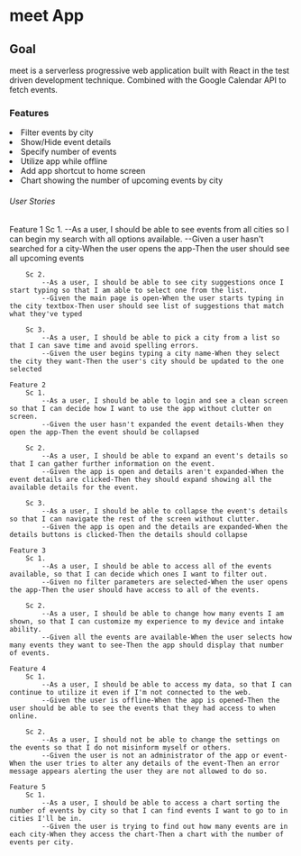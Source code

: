 <h1>meet App</h1>

<h2>Goal</h2>
    <p>
    meet is a serverless progressive web application built with React in the test driven development technique. Combined with the Google Calendar API to fetch events.
    </p>

<h3>Features</h3>
    <li>Filter events by city</li>
    <li>Show/Hide event details</li>
    <li>Specify number of events</li>
    <li>Utilize app while offline</li>
    <li>Add app shortcut to home screen</li>
    <li>Chart showing the number of upcoming events by city</li>




<h6>User Stories</h6>
    <p>
    Feature 1
        Sc 1. 
            --As a user, I should be able to see events from all cities so I can begin my search with all options available.
            --Given a user hasn't searched for a city-When the user opens the app-Then the user should see all upcoming events

        Sc 2. 
            --As a user, I should be able to see city suggestions once I start typing so that I am able to select one from the list.
            --Given the main page is open-When the user starts typing in the city textbox-Then user should see list of suggestions that match what they've typed

        Sc 3. 
            --As a user, I should be able to pick a city from a list so that I can save time and avoid spelling errors.
            --Given the user begins typing a city name-When they select the city they want-Then the user's city should be updated to the one selected

    Feature 2
        Sc 1. 
            --As a user, I should be able to login and see a clean screen so that I can decide how I want to use the app without clutter on screen.
            --Given the user hasn't expanded the event details-When they open the app-Then the event should be collapsed

        Sc 2. 
            --As a user, I should be able to expand an event's details so that I can gather further information on the event.
            --Given the app is open and details aren't expanded-When the event details are clicked-Then they should expand showing all the available details for the event.

        Sc 3. 
            --As a user, I should be able to collapse the event's details so that I can navigate the rest of the screen without clutter.
            --Given the app is open and the details are expanded-When the details buttons is clicked-Then the details should collapse

    Feature 3
        Sc 1. 
            --As a user, I should be able to access all of the events available, so that I can decide which ones I want to filter out.
            --Given no filter parameters are selected-When the user opens the app-Then the user should have access to all of the events.

        Sc 2. 
            --As a user, I should be able to change how many events I am shown, so that I can customize my experience to my device and intake ability.
            --Given all the events are available-When the user selects how many events they want to see-Then the app should display that number of events.

    Feature 4
        Sc 1. 
            --As a user, I should be able to access my data, so that I can continue to utilize it even if I'm not connected to the web.
            --Given the user is offline-When the app is opened-Then the user should be able to see the events that they had access to when online.

        Sc 2. 
            --As a user, I should not be able to change the settings on the events so that I do not misinform myself or others.
            --Given the user is not an administrator of the app or event-When the user tries to alter any details of the event-Then an error message appears alerting the user they are not allowed to do so.

    Feature 5
        Sc 1. 
            --As a user, I should be able to access a chart sorting the number of events by city so that I can find events I want to go to in cities I'll be in.
            --Given the user is trying to find out how many events are in each city-When they access the chart-Then a chart with the number of events per city. 
</p>

